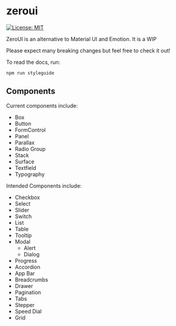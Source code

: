 # zeroui

[![License: MIT](https://img.shields.io/badge/License-MIT-yellow.svg)](https://opensource.org/licenses/MIT)

ZeroUI is an alternative to Material UI and Emotion. It is a WIP

Please expect many breaking changes but feel free to check it out!

To read the docs, run:

```shell
npm run styleguide
```

## Components

Current components include:

- Box
- Button
- FormControl
- Panel
- Parallax
- Radio Group
- Stack
- Surface
- Textfield
- Typography

Intended Components include:

- Checkbox
- Select
- Slider
- Switch
- List
- Table
- Tooltip
- Modal
  - Alert
  - Dialog
- Progress
- Accordion
- App Bar
- Breadcrumbs
- Drawer
- Pagination
- Tabs
- Stepper
- Speed Dial
- Grid
